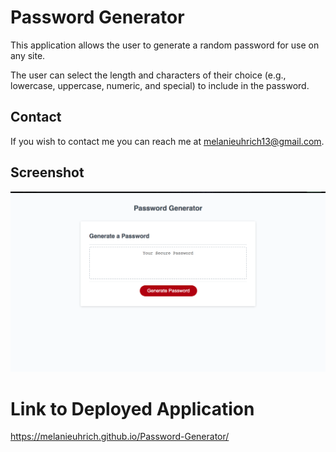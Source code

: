 # Password Generator

This application allows the user to generate a random password for use on any site. 

The user can select the length and characters of their choice (e.g., lowercase, uppercase, numeric, and special) to include in the password. 

## Contact

If you wish to contact me you can reach me at melanieuhrich13@gmail.com.

## Screenshot 

![screenshot](./Assets/screenshot.png)

# Link to Deployed Application

https://melanieuhrich.github.io/Password-Generator/ 

